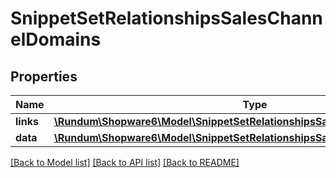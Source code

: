 # SnippetSetRelationshipsSalesChannelDomains

## Properties
Name | Type | Description | Notes
------------ | ------------- | ------------- | -------------
**links** | [**\Rundum\Shopware6\Model\SnippetSetRelationshipsSalesChannelDomainsLinks**](SnippetSetRelationshipsSalesChannelDomainsLinks.md) |  | [optional] 
**data** | [**\Rundum\Shopware6\Model\SnippetSetRelationshipsSalesChannelDomainsData[]**](SnippetSetRelationshipsSalesChannelDomainsData.md) |  | [optional] 

[[Back to Model list]](../../README.md#documentation-for-models) [[Back to API list]](../../README.md#documentation-for-api-endpoints) [[Back to README]](../../README.md)

